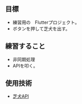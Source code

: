 ## 目標
- 練習用の　Flutterプロジェクト。
- ボタンを押して芝犬を出す。

## 練習すること
- 非同期処理
- APIを叩く。

## 使用技術
- [芝犬API](https://shibe.online/)
